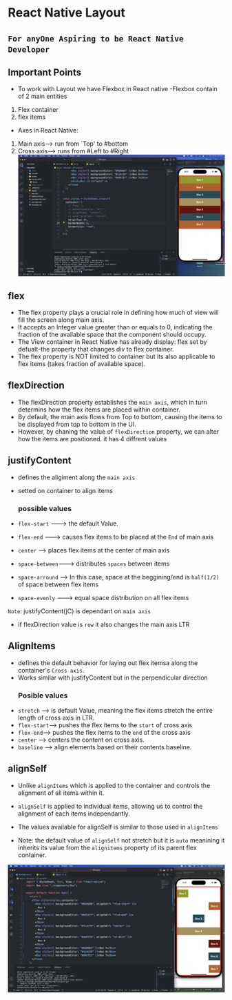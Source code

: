 # React Native Layout

## `For anyOne Aspiring to be React Native Developer`

## Important Points

- To work with Layout we have Flexbox in React native
  -Flexbox contain of 2 main entities

1. Flex container
2. flex items

- Axes in React Native:

1. Main axis--> run from `Top' to #bottom
2. Cross axis--> runs from #Left to #Right
   ![Alt text](<Screenshot 2023-10-15 at 9.37.47 at night.png>)

## flex

- The flex property plays a crucial role in defining how much of view will fill the screen along main axis.
- It accepts an Integer value greater than or equals to 0, indicating the fraction of the available space that the component should occupy.
- The View container in React Native has already display: flex set by defualt-the property that changes div to flex container.
- The flex property is NOT limited to container but its also applicable to flex items (takes fraction of available space).

## flexDirection

- The flexDirection property establishes the `main axis`, which in turn determins how the flex items are placed within container.
- By default, the main axis flows from Top to bottom, causing the items to be displayed from top to bottom in the UI.
- However, by chaning the value of `flexDirection` property, we can alter how the items are positioned. it has 4 diffrent values

## justifyContent

- defines the aligiment along the `main axis`
- setted on container to align items

  ### possible values

- `flex-start` ---> the default Value.
- `flex-end` ---> causes flex items to be placed at the `End` of main axis
- `center` --> places flex items at the center of main axis
- `space-between`---> distributes `spaces` between items
- `space-arround` --> In this case, space at the beggining/end is `half(1/2) ` of space between flex items
- `space-evenly` ---> equal space distribution on all flex items

`Note`: justifyContent(jC) is dependant on `main axis`

- if flexDirection value is `row` it also changes the main axis LTR

## AlignItems

- defines the default behavior for laying out flex itemsa along the container's `Cross axis`.
- Works similar with justifyContent but in the perpendicular direction
  ### Posible values
- `stretch` --> is default Value, meaning the flex items stretch the entire length of cross axis in LTR.
- `flex-start`--> pushes the flex items to the `start` of cross axis
- `flex-end`--> pushes the flex items to the `end` of the cross axis
- `center` --> centers the content on cross axis.
- `baseline` --> align elements based on their contents baseline.

## alignSelf

- Unlike `alignItems` which is applied to the container and controls the alignment of all items within it.
- `alignSelf` is applied to individual items, allowing us to control the alignment of each items independantly.
- The values available for alignSelf is similar to those used in `alignItems`

- Note: the default value of `alignSelf` not stretch but it is `auto` meanining it inherits its value from the `alignitems` property of its parent flex container.

![Alt text](<Screenshot 2023-10-16 at 4.27.10 in the afternoon.png>)
